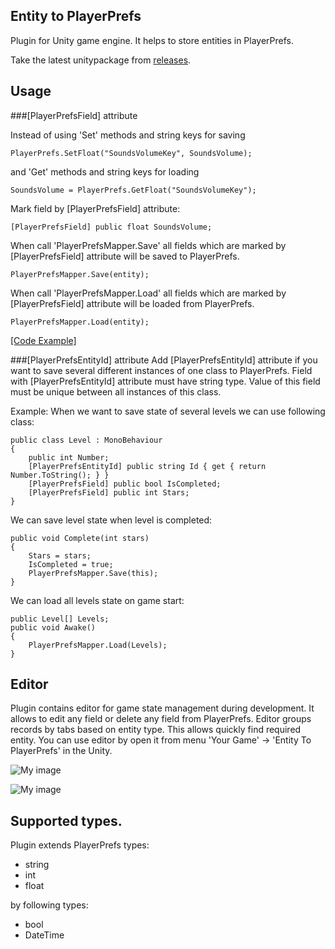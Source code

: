 Entity to PlayerPrefs
---------------------
Plugin for Unity game engine. It helps to store entities in PlayerPrefs.

Take the latest unitypackage from [releases](//github.com/nubick/entity-to-playerprefs/releases).

Usage
-----
###[PlayerPrefsField] attribute

Instead of using 'Set' methods and string keys for saving

	PlayerPrefs.SetFloat("SoundsVolumeKey", SoundsVolume);

and 'Get' methods and string keys for loading

	SoundsVolume = PlayerPrefs.GetFloat("SoundsVolumeKey");

Mark field by [PlayerPrefsField] attribute:

	[PlayerPrefsField] public float SoundsVolume;

When call 'PlayerPrefsMapper.Save' all fields which are marked by [PlayerPrefsField] attribute will be saved to PlayerPrefs.

	PlayerPrefsMapper.Save(entity);
	
When call 'PlayerPrefsMapper.Load' all fields which are marked by [PlayerPrefsField] attribute will be loaded from PlayerPrefs.

	PlayerPrefsMapper.Load(entity);
	
[[Code Example]](https://github.com/nubick/entity-to-playerprefs/blob/development-v-0.2-features/EntityToPlayerPrefs/Assets/Tests/Scripts/GameState.cs)

###[PlayerPrefsEntityId] attribute
Add [PlayerPrefsEntityId] attribute if you want to save several different instances of one class to PlayerPrefs. Field with [PlayerPrefsEntityId] attribute must have string type. Value of this field must be unique between all instances of this class.

Example: 
When we want to save state of several levels we can use following class:

	public class Level : MonoBehaviour
	{
		public int Number;
		[PlayerPrefsEntityId] public string Id { get { return Number.ToString(); } }
		[PlayerPrefsField] public bool IsCompleted;
		[PlayerPrefsField] public int Stars;
	}

We can save level state when level is completed:

	public void Complete(int stars)
	{
		Stars = stars;
		IsCompleted = true;
		PlayerPrefsMapper.Save(this);
	}

We can load all levels state on game start:

 	public Level[] Levels;
	public void Awake()
	{
		PlayerPrefsMapper.Load(Levels);
	}

Editor
------

Plugin contains editor for game state management during development. It allows to edit any field or delete any field from PlayerPrefs. Editor groups records by tabs based on entity type. This allows quickly find required entity. You can use editor by open it from menu 'Your Game' -> 'Entity To PlayerPrefs' in the Unity.

![My image](http://nubick.github.com/readme/entity-to-playerprefs-editor.png)

![My image](http://nubick.github.com/readme/entity-to-playerprefs-editor-2.png)



Supported types.
----------------

Plugin extends PlayerPrefs types:
- string
- int
- float

by following types:
- bool
- DateTime
